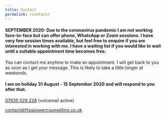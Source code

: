 ```yaml
---
title: Contact
permalink: /contact/
---
```

<!-- Contact -->

#### SEPTEMBER 2020: Due to the coronavirus pandemic I am not working face-to-face but can offer phone, WhatsApp or Zoom sessions. I have very few session times available, but feel free to enquire if you are interested in working with me. I have a waiting list if you would like to wait until a suitable appointment time becomes free.  


You can contact me anytime to make an appointment. I will get back to you as soon as I get your message. This is likely to take a little longer at weekends. 

#### I am on holiday 31 August - 15 September 2020 and will respond to you after that.

<i class="fa fa-phone"></i> <a href="tel:+44-7935-029-228">07935 029 228</a> (voicemail active)

<i class="fa fa-envelope"></i> <a href="mailto:contact@flisspowercounselling.co.uk">contact@flisspowercounselling.co.uk</a>
					
			
